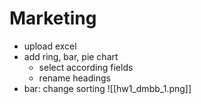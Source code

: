 # Marketing
- upload excel
- add ring, bar, pie chart
	- select according fields
	- rename headings
- bar: change sorting
![[hw1_dmbb_1.png]]
